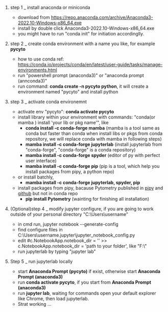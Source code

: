1. step 1 _ install anaconda or miniconda 
	+ download from https://repo.anaconda.com/archive/Anaconda3-2022.10-Windows-x86_64.exe 
	+ install by double click Anaconda3-2022.10-Windows-x86_64.exe 
	+ you might have to run "conda init" for initiation accordinglly. 
	
2. step 2 _ create conda environment with a name you like, for example **pycyto** 
	+ how to use conda ref: https://conda.io/projects/conda/en/latest/user-guide/tasks/manage-environments.html 
	+ run "powershell prompt (anaconda3)" or "anaconda prompt (annconda3)" 
	+ run command: **conda create -n pycyto python**, it will create a environment named "pycyto" and install python 
 
3. step 3 _ activate conda environemnt 
	+ activate env "pycyto": **conda activate pycyto** 
	+ install library within your environment with commands: "conda(or mamba ) install 'your lib or pkg name'", like  
		+ **conda install -c conda-forge mamba**  (mamba is a tool same as conda but faster than conda when install libs or pkgs from conda repository, we will replace conda with mamba in following steps) 
		+ **mamba install -c conda-forge jupyterlab** (install jupyterlab from "conda-forge", "conda-forge" is a conda repository) 
		+ **mamba install -c conda-forge spyder** (editor of py with perfect user interface) 
		+ **mamba install -c conda-forge pip** (pip is a tool, which help you install packages from pipy, a python repo) 
	 + or install batchly,  
	  	+ **mamba install -c conda-forge jupyterlab, spyder, pip** 
	+ install packages from pipy, bacause Pytometry published in [pipy](https://pypi.org/project/pytometry/) and [github](https://github.com/buettnerlab/pytometry) but not in conda repo 
		+ **pip install Pytometry** (wainting for finishing all installation) 
 
4. (Optional)step 4 _ modify jupyter configure, if you are going to work outside of your personal directory "C:\Users\username"
	+ in cmd run, jupyter notebook --generate-config
	+ find configure files in C:\Users\username\.jupyter\jupyter_notebook_config.py 
	+ edit #c.NotebookApp.notebook_dir = '' >> c.NotebookApp.notebook_dir = 'path to your folder', like "F:\\"
	+ run jupyterlab by typing "jupyter lab" 
5. Step 5 _ run jupyterlab locally
 	+ start **Anaconda Prompt (pycyto)** if exist, otherwise start **Anaconda Prompt (anaconda3)** 
 	+ run **conda activate pycyto**, if you start from **Anaconda Prompt (anaconda3)**
 	+ run **jupyter lab**, waiting for commands open your default explorer like Chrome, then load jupyterlab.
 	+ Strat working ... 
